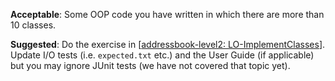 <panel type="danger" header="`W4.5a` Can explain/identify class diagrams :star:" no-close>
  <include src="../../book/uml/classDiagrams/introduction/what/full.md" />
</panel>

<!-- ==================================================================================================== -->

<panel type="warning" header="`W4.5b` Can explain/identify object diagrams :star::star:" no-close>
  <include src="../../book/uml/objectDiagrams/introduction/full.md" />
</panel>

<!-- ==================================================================================================== -->

<panel type="danger" header="`W4.5c` Can use basic-level class diagrams :star:" no-close>
  <include src="../../book/modeling/modelingStructures/classDiagramsBasic/full.md" />
  <panel header=":dart: Evidence" expanded>

<include src="../../book/modeling/modelingStructures/classDiagramsBasic/q-essay-explainClassDiagram.md" />

  </panel>
</panel>

<!-- ==================================================================================================== -->

<panel type="danger" header="`W4.5d` Can implement associations :star:" no-close>
  <include src="../../book/oopImplementation/associations/full.md" />
  <panel header=":dart: Evidence" expanded>

**Acceptable**: Some OOP code you have written in which there are more than 10 classes.

**Suggested**: Do the exercise in [[addressbook-level2: LO-ImplementClasses](https://github.com/nus-cs2103-AY1718S1/addressbook-level2/blob/master/doc/LearningOutcomes.md#implement-a-class-lo-implementclass)]. Update I/O tests (i.e. `expected.txt` etc.) and the User Guide (if applicable) but you may ignore JUnit tests (we have not covered that topic yet).

<include src="submission.md" />

  </panel>
</panel>